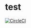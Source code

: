 # test

[![CircleCI](https://circleci.com/gh/ProblemSolver2/test.svg?style=svg)](https://circleci.com/gh/circleci/test?branch=circleci-project-setup)


